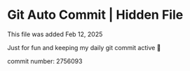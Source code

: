 # Git Auto Commit | Hidden File

This file was added Feb 12, 2025

Just for fun and keeping my daily git commit active 🤪

commit number: 2756093
